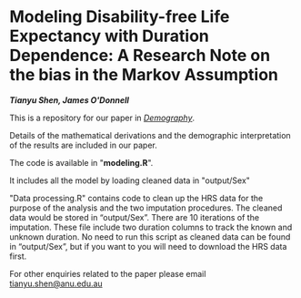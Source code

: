 # Modeling Disability-free Life Expectancy with Duration Dependence: A Research Note on the bias in the Markov Assumption 

***Tianyu Shen, James O'Donnell***

This is a repository for our paper in [*Demography*](https://doi.org/10.1215/00703370-11058373).

Details of the mathematical derivations and the demographic interpretation of the results are included in our paper.

The code is available in "**modeling.R**".

It includes all the model by loading cleaned data in "output/Sex"

"Data processing.R" contains code to clean up the HRS data for the purpose of the analysis and the two imputation procedures. The cleaned data would be stored in “output/Sex”. There are 10 iterations of the imputation. These file include two duration columns to track the known and unknown duration. No need to run this script as cleaned data can be found in “output/Sex”, but if you want to you will need to download the HRS data first.

For other enquiries related to the paper please email tianyu.shen@anu.edu.au
